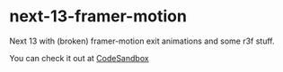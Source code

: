 # next-13-framer-motion

Next 13 with (broken) framer-motion exit animations and some r3f stuff.

You can check it out at [CodeSandbox](https://codesandbox.io/p/github/NilsNathorst/next-13-framer-motion/main?file=%2FREADME.md&workspace=%257B%2522activeFileId%2522%253A%2522clbry5md4000f7of47pqsdvty%2522%252C%2522openFiles%2522%253A%255B%2522%252FREADME.md%2522%255D%252C%2522sidebarPanel%2522%253A%2522EXPLORER%2522%252C%2522gitSidebarPanel%2522%253A%2522COMMIT%2522%252C%2522spaces%2522%253A%257B%2522clbry5nq700113b6gvbirawx2%2522%253A%257B%2522key%2522%253A%2522clbry5nq700113b6gvbirawx2%2522%252C%2522name%2522%253A%2522Default%2522%252C%2522devtools%2522%253A%255B%257B%2522key%2522%253A%2522clbry5nq700123b6gomaifinm%2522%252C%2522type%2522%253A%2522PROJECT_SETUP%2522%252C%2522isMinimized%2522%253Afalse%257D%255D%257D%257D%252C%2522currentSpace%2522%253A%2522clbry5nq700113b6gvbirawx2%2522%252C%2522spacesOrder%2522%253A%255B%2522clbry5nq700113b6gvbirawx2%2522%255D%257D)
